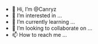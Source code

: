 - 👋 Hi, I’m @Canryz
- 👀 I’m interested in ...
- 🌱 I’m currently learning ...
- 💞️ I’m looking to collaborate on ...
- 📫 How to reach me ...

<!---
Canryz/Canryz is a ✨ special ✨ repository because its `README.md` (this file) appears on your GitHub profile.
You can click the Preview link to take a look at your changes.
--->
